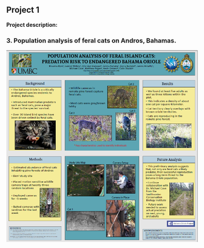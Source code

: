 ## Project 1

**Project description:**

### 3. Population analysis of feral cats on Andros, Bahamas. 

<img src="../images/BOP_Poster.png?raw=true"/>
